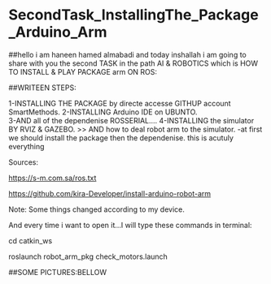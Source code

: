 # SecondTask_InstallingThe_Package_Arduino_Arm
##hello i am haneen hamed almabadi and today inshallah i am going to share with you the second TASK in the path AI & ROBOTICS which is HOW TO INSTALL & PLAY PACKAGE arm ON ROS:

##WRITEEN STEPS: 
 
1-INSTALLING THE PACKAGE by directe accesse GITHUP account SmartMethods. 
2-INSTALLING  Arduino IDE on UBUNTO.  
3-AND all of the dependenise ROSSERIAL.... 
4-INSTALLING the simulator BY RVIZ & GAZEBO. >> AND  how to deal robot arm to the simulator. 
-at first we should install the package then the dependenise. this is acutuly everything

Sources: 
 
https://s-m.com.sa/ros.txt 
 
https://github.com/kira-Developer/install-arduino-robot-arm 
 

Note: ‏Some things changed according to my device.

And every time i want to open it…I will type these commands in terminal: 
 
cd catkin_ws 
 
roslaunch robot_arm_pkg check_motors.launch 
 
##SOME PICTURES:BELLOW
